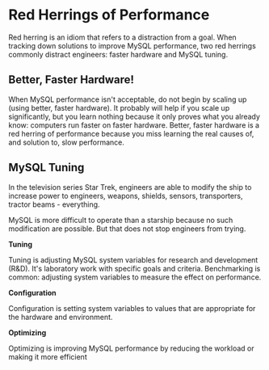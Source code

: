 # Red Herrings of Performance

Red herring is an idiom that refers to a distraction from a goal. When tracking down solutions to improve MySQL performance, two red herrings commonly distract engineers: faster hardware and MySQL tuning.

## Better, Faster Hardware!

When MySQL performance isn't acceptable, do not begin by scaling up (using better, faster hardware). It probably will help if you scale up significantly, but you learn nothing because it only proves what you already know: computers run faster on faster hardware. Better, faster hardware is a red herring of performance because you miss learning the real causes of, and solution to, slow performance.

## MySQL Tuning

In the television series Star Trek, engineers are able to modify the ship to increase power to engineers, weapons, shields, sensors, transporters, tractor beams - everything.

MySQL is more difficult to operate than a starship because no such modification are possible. But that does not stop engineers from trying.

**Tuning**

Tuning is adjusting MySQL system variables for research and development (R&D). It's laboratory work with specific goals and criteria. Benchmarking is common: adjusting system variables to measure the effect on performance. 

**Configuration**

Configuration is setting system variables to values that are appropriate for the hardware and environment.

**Optimizing**

Optimizing is improving MySQL performance by reducing the workload or making it more efficient
